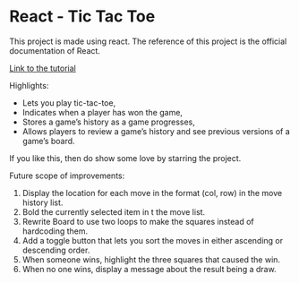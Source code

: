 # React - Tic Tac Toe

This project is made using react. The reference of this project is the official documentation of React.

[Link to the tutorial](https://reactjs.org/tutorial/tutorial.html)

Highlights:
- Lets you play tic-tac-toe,
- Indicates when a player has won the game,
- Stores a game’s history as a game progresses,
- Allows players to review a game’s history and see previous versions of a game’s board.

If you like this, then do show some love by starring the project.

Future scope of improvements:

1. Display the location for each move in the format (col, row) in the move history list.
2. Bold the currently selected item in t the move list.
3. Rewrite Board to use two loops to make the squares instead of hardcoding them.
4. Add a toggle button that lets you sort the moves in either ascending or descending order.
5. When someone wins, highlight the three squares that caused the win.
6. When no one wins, display a message about the result being a draw.